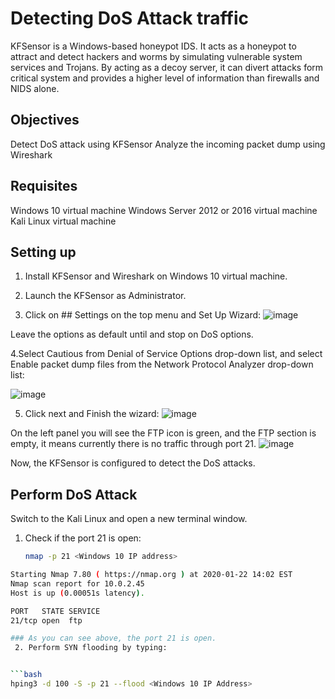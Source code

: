 # Detecting DoS Attack traffic
KFSensor is a Windows-based honeypot IDS. It acts as a honeypot to attract and detect hackers and worms by simulating vulnerable system services and Trojans. 
By acting as a decoy server, it can divert attacks form critical system and provides a higher level of information than firewalls and NIDS alone.

## Objectives
Detect DoS attack using KFSensor
Analyze the incoming packet dump using Wireshark

## Requisites
Windows 10 virtual machine
Windows Server 2012 or 2016 virtual machine
Kali Linux virtual machine

## Setting up
1. Install KFSensor and Wireshark on Windows 10 virtual machine.

2. Launch the KFSensor as Administrator.

3. Click on ## Settings on the top menu and Set Up Wizard:
  ![image](https://github.com/user-attachments/assets/a4125ae8-0ccc-4941-b34a-3cd8f380f3d4)

Leave the options as default until and stop on DoS options.

4.Select Cautious from Denial of Service Options drop-down list, and select Enable packet dump files from the Network Protocol Analyzer drop-down list:

![image](https://github.com/user-attachments/assets/20eef005-bf19-4f25-91da-d6b747842abe)



5. Click next and Finish the wizard:
![image](https://github.com/user-attachments/assets/6f46e28b-981f-4851-b2e1-4774f8f8b149)

On the left panel you will see the FTP icon is green, and the FTP section is empty, it means currently there is no traffic through port 21.
![image](https://github.com/user-attachments/assets/59290359-e1b3-4891-8748-94e6ff07d150)

Now, the KFSensor is configured to detect the DoS attacks.

## Perform DoS Attack
Switch to the Kali Linux and open a new terminal window.
  1. Check if the port 21 is open:
     ```bash
     nmap -p 21 <Windows 10 IP address>

```bash
Starting Nmap 7.80 ( https://nmap.org ) at 2020-01-22 14:02 EST
Nmap scan report for 10.0.2.45
Host is up (0.00051s latency).

PORT   STATE SERVICE
21/tcp open  ftp

### As you can see above, the port 21 is open.
 2. Perform SYN flooding by typing:


```bash
hping3 -d 100 -S -p 21 --flood <Windows 10 IP Address>
